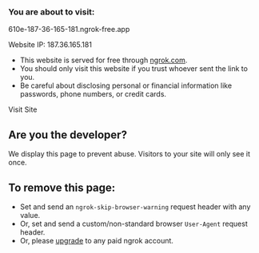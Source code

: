 ### You are about to visit:

610e-187-36-165-181.ngrok-free.app

Website IP: 187.36.165.181

* This website is served for free through [ngrok.com](https://ngrok.com/).
* You should only visit this website if you trust whoever sent the link to you.
* Be careful about disclosing personal or financial information like passwords, phone numbers, or credit cards.

Visit Site

## Are you the developer?

We display this page to prevent abuse. Visitors to your site will only see it once.

## To remove this page:

* Set and send an `ngrok-skip-browser-warning` request header with any value.
* Or, set and send a custom/non-standard browser `User-Agent` request header.
* Or, please [upgrade](https://dashboard.ngrok.com/billing) to any paid ngrok account.

